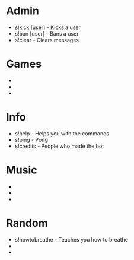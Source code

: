 # Admin
- s!kick [user] <reason> - Kicks a user
- s!ban [user] <reason> - Bans a user
- s!clear <amount> - Clears messages

# Games
-
-
-

# Info
- s!help - Helps you with the commands
- s!ping - Pong
- s!credits - People who made the bot

# Music
-
-
-

# Random
- s!howtobreathe - Teaches you how to breathe
-
-
